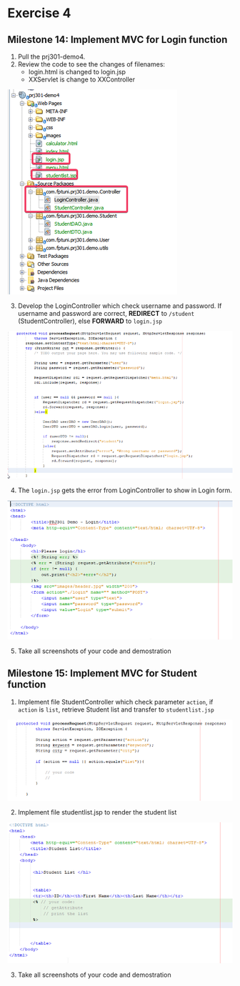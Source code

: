 # Exercise 4

## Milestone 14: Implement MVC for Login function

1. Pull the prj301-demo4. 
2. Review the code to see the changes of filenames:
	- login.html is changed to login.jsp
	- XXServlet is change to XXController
	
![](img/ex401.png)
	
3. Develop the LoginController which check username and password. If username and password are correct, **REDIRECT** to `/student` (StudentController), else **FORWARD** to `login.jsp` 

![](img/ex402.png)

4. The `login.jsp` gets the error from LoginController to show in Login form.

![](img/ex403.png)

5. Take all screenshots of your code and demostration

## Milestone 15: Implement MVC for Student function

1. Implement file StudentController which check parameter `action`, if `action` is `list`, retrieve Student list and transfer to `studentlist.jsp`

![](img/ex404.png)

2. Implement file studentlist.jsp to render the student list

![](img/ex405.png)

3. Take all screenshots of your code and demostration



